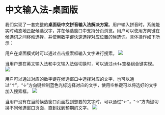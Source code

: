 #  中文输入法-桌面版

我们实现了一套完整的**桌面级中文拼音输入法解决方案**。用户输入拼音时，系统能实时动态地匹配候选汉字，并在候选窗口中支持分页浏览。用户可以使用方向键在候选词之间移动选择，并使用数字键快速选择对应位置的候选词。具体操作如下所示：

用户在桌面模式时可以通过点击搜索框输入文字进行搜索。
![](resources/用户手册/assets/中文输入法桌面/中文输入法桌面1.jpg)

当用户想在英文输入法和中文输入法做切换时，可以通过ctrl+空格组合键实现。
![](resources/用户手册/assets/中文输入法桌面/中文输入法桌面2.jpg)

用户可以通过对应的数字键在候选窗口中选择对应的文字，也可以通过“↑”，“↓”方向键控制蓝色光标选择对应的文字，使用空格键可以将选好的文字加入搜索框。
![](resources/用户手册/assets/中文输入法桌面/中文输入法桌面3.png)

当用户没有在当前候选窗口页面找到想要的文字时，可以通过“←”，“→”方向键切换不同候选窗口页面，直到找到预期的文字。
![](resources/用户手册/assets/中文输入法桌面/中文输入法桌面4.png)
